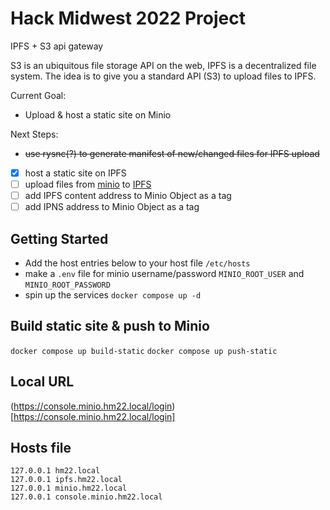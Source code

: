 # Hack Midwest 2022 Project

IPFS + S3 api gateway

S3 is an ubiquitous file storage API on the web, IPFS is a decentralized file system. The idea is to give you a standard API (S3) to upload files to IPFS.

Current Goal:

- Upload & host a static site on Minio

Next Steps:

- ~~use rysnc(?) to generate manifest of new/changed files for IPFS upload~~
- [x] host a static site on IPFS
- [ ] upload files from [minio](https://www.npmjs.com/package/minio) to [IPFS](https://www.npmjs.com/package/ipfs-js)
- [ ] add IPFS content address to Minio Object as a tag
- [ ] add IPNS address to Minio Object as a tag

## Getting Started

- Add the host entries below to your host file `/etc/hosts`
- make a `.env` file for minio username/password `MINIO_ROOT_USER` and `MINIO_ROOT_PASSWORD`
- spin up the services `docker compose up -d`

## Build static site & push to Minio

`docker compose up build-static`
`docker compose up push-static`

## Local URL

(https://console.minio.hm22.local/login)[https://console.minio.hm22.local/login]

## Hosts file

```
127.0.0.1 hm22.local
127.0.0.1 ipfs.hm22.local
127.0.0.1 minio.hm22.local
127.0.0.1 console.minio.hm22.local
```
